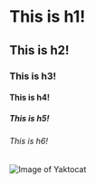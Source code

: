 # This is h1!
## This is h2!
### This is h3!
#### This is h4!
##### This is h5!
###### This is h6!

![Image of Yaktocat](https://octodex.github.com/images/yaktocat.png)
